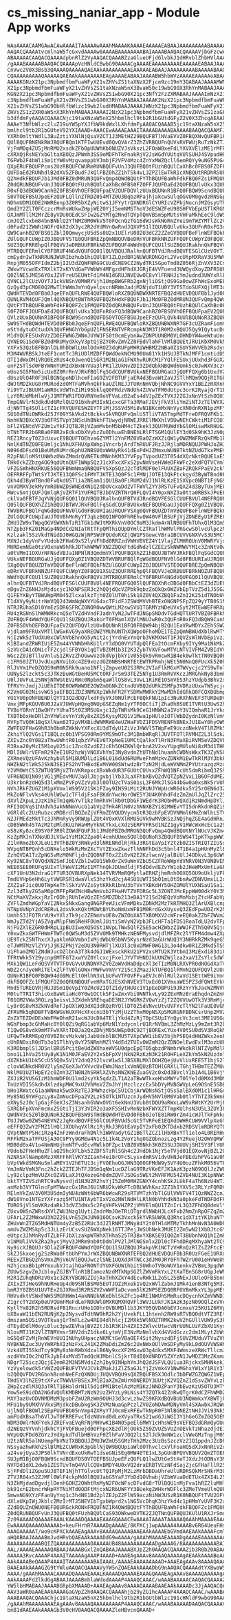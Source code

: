 # cs_missing_naniar_app - Module App works

    WAoAAAACAAMGAwACAwAAAAITAAAAAwAAAhMAAAAKAAAAEAAAAAEABAAJAAAAAAAAABAAAAAB
    AAQACQAAAAtvcmlnaW5fcGxvdAAAAw0AAAABAAAAAAAABAIAAAABAAQACQAAAAVjbGFzcwAA
    ABAAAAACAAQACQAAAAdpbnRlZ2VyAAQACQAAABZzaGlueUFjdGlvbkJ1dHRvblZhbHVlAAAA
    /gAAABAAAAABAAQACQAAAApVcHNldCBwbG90AAAACgAAAAEAAAAAAAAAEAAAAAEABAAJAAAA
    CnVwc2V0X3Bsb3QAAAAQAAAAAQAEAAkAAAAAAAAAEAAAAAEABAAJAAAAAAAAABAAAAABAAQA
    CQAAAAAAAAAQAAAAAQAEAAkAAAAAAAAEAgAAAAEABAAJAAAABW5hbWVzAAAAEAAAAAoABAAJ
    AAAAKGNzX21pc3NpbmdfbmFuaWFyX21vZHVsZS1taXNzX2Fjcm9zc19mY3QABAAJAAAAMWNz
    X21pc3NpbmdfbmFuaWFyX21vZHVsZS1taXNzaW5nX3BvaW50c19wbG90X3RhYnMABAAJAAAA
    KGNzX21pc3NpbmdfbmFuaWFyX21vZHVsZS1wbG90X21pc3NfY2FzZXMABAAJAAAAImNzX21p
    c3NpbmdfbmFuaWFyX21vZHVsZS1wbG90X3RhYnMABAAJAAAAK2NzX21pc3NpbmdfbmFuaWFy
    X21vZHVsZS1wbG90bHlfbWlzc19wb2ludHMABAAJAAAAJWNzX21pc3NpbmdfbmFuaWFyX21v
    ZHVsZS1zZXR0aW5nX3RhYnMABAAJAAAAI2NzX21pc3NpbmdfbmFuaWFyX21vZHVsZS1zaGFk
    b3dfdmFyAAQACQAAACNjc19taXNzaW5nX25hbmlhcl9tb2R1bGUtdGFyZ2V0X3ZhcgAEAAkA
    AAAeY3NfbWlzc2luZ19uYW5pYXJfbW9kdWxlLXhfdmFyAAQACQAAAB5jc19taXNzaW5nX25h
    bmlhcl9tb2R1bGUteV92YXIAAAD+AAACEwAAAAEAAAITAAAABAAAABAAAAABAAQACQAAMFJk
    YXRhOmltYWdlL3BuZztiYXNlNjQsaVZCT1J3MEtHZ29BQUFBTlNVaEVVZ0FBQXNvQUFBR1FD
    QUlBQUFBNENkRWJBQUFBQm1KTFIwUUEvd0QvQVArZ3ZhZVRBQUFnQUVsRVFWUjRuTzNkZTJ5
    YjFmM0g4ZU5jMnRMU2xsdkZFb0pUUWhKb0NUZVJsVkszL2FOaW0xeFdLYXVXVElzME1rMFRI
    cXRXQjRsNEYxbGltaXBOQzJPWmh3SS9oMDFhTkFnakRjV2JsWGdYUUtqVUlSUHJ4SVpudHRS
    TGFWb2F4bWliSm1tYW0vMzgvamppbVJmbjF2VFV4Mzc4ZnYxMWZQcll6emRQYy9uNG5PUG4y
    QXpERUFBQUFPcms2UzRBQUFCWURmRUNBQUFvUnJ3QUFBQ0tFUzhBQUlCaXhBc0FBS0FZOFFJ
    QUFDaEd2RUNhdlB2dXV5ZFBudFJkQlFBZ0hZZ1hTSk4vL3ZPZlEwTkR1cXNBQUtRRDhRSUFB
    Q2hHdkFBQUFJb1JMd0FBZ0dMRUN3QUFvQmp4QWdBQUtFYThBQUFBaWhFdkFBQ0FZc1FMQUFD
    Z0dQRUNBQUFvUnJ3QUFBQ0tFUzhBQUlCaXhBc0FBS0FZOFFJQUFDaEd2QUFBQUlvUkx3QUFn
    R0xFQ3dBQW9CanhBZ0FBS0VhOEFBQUFpaEV2QUFDQVlzUUxBQUNnR1BFQ0FBQW9ScndBQUFD
    S0VTOEFBSUJpeEFzQUFLQllnZTRDZ054MTZ0U3BqbzRPajhjakcwSUlqOGVUM0gvdzRNSGp4
    NDhmUDM1ODE2NWREenp3Z0R5bXZyNitwS1JFYytrQXNDRGlCYURIcVZPbjNucnJMZGsyUThi
    Qmd3Y2ZlT0FCczcrMnRsWUkwZHpjWEZ0YjI5emNMSThoV3dESWZFeU9BSHFVbEpUSTlKRGNr
    OXJmMTllM2MrZE8yVDU0OEdCSFIwZGZYMTg2NndTQVpTQmVBSm5pMUtsVHFaMkhEeC9ldW5X
    cmJOZlcxbm84bnBNblQ2YTNMZ0M0WkV5T0FQcnQzTG16dWJsWkNGRmZYei9mTWZYMTlZc2VB
    d0Fad21ZWWh1NGFrQk82dXJyc2R2dVdMVnQwRndJQXVPS1lIQUVBQUlvUkx3QUFnR0xFQ3dB
    QW9CanhBZ0FBS01ZblI0QmwycjU5dSs0U2x1UElrU082U3dCZ2ZZeGVBQUFBeFlnWEFBQkFN
    ZUlGQUFCUWpIZ0JBQUFVSTE0QUFBREZpQmNBQUVBeDRnVUFBRkNNZUFFQUFCUWpYZ0FBQU1X
    SUZ3QUFRREhpQlFBQVVJeDRBUUFBRkNOZUFBQUF4WWdYQUFCQU1lSUZBQUJRakhnQkFBQVVJ
    MTRBQUFERmlCY0FBRUF4NGdVQUFGQ01lQUVBQUJRalhnQUFBTVdJRndBQVFESGlCUzVOYTJ0
    cmEydnIwTkNRRUNJWURIbzhub1hiQUlBY1ZLQzdBR1NUWURDNGQrL2VvcUtpMXRaV3U5MWVY
    RnpjM055OFFIdmZ2bjI2U3dZQWFNRG9CUzdCNE9CZ2NydTR1SGpoTmdBZ056RjZnVXV3ZCsv
    ZWxwYVcwdExTRXlkT2xKYVdGaFVWbWY4MFgzdHFhdXJGRjE4VVFuend3UWQydXoyZDFRSUFk
    Q0ZlNE5JME56Y0xJZVFreU5EUWtFd1M4N1dGRUJNVEUwOC8vYlFRNHJiYmJudnd3UWYxRlE0
    QVNCL2lCUzVOYTJ1ckVNSnV0MWRYVjh1UmpBWGFRb2gxNjliOStjOS9Ga0owZFhWcExoMEFr
    QzQyd3pCMDE0Q2MwTlhWWmJmYnQyelpvcnNRWmJadjM2NjdoT1U0Y3VTSTdoSUFXQjlMT3dF
    QWdHTEVDd0FBb0JqeEFnQUFLRWE4QUFBQWloRXZBQUNBWXNRTEFBQ2dHUEVDQUFBb1Jyd0FB
    QUNLRVM4QUFJQml4QXNBQUtBWThRSUFBQ2hHdkFBQUFJb1JMd0FBZ0dMRUN3QUFvQmp4QWdB
    QUtFYThBQUFBaWhFdkFBQ0FZc1FMQUFDZ0dQRUNBQUFvUnJ3QUFBQ0tFUzhBQUlCaXhBc0FB
    S0FZOFFJQUFDaEd2QUFBQUlvUkx3QUFnR0xFQ3dBQW9CanhBZ0FBS0VhOEFBQUFpaEV2QUFD
    QVlzUUxBQUNnR1BFQ0FBQW9ScndBQUFDS0VTOEFBSUJpeEFzQUFLQVk4UUlBQUNoR3ZBQUFB
    SW9STHdBQWdHTEVDd0FBb0JqeEFnQUFLRWE4QUFBQWloRXZBQUNBWXNRTGF3cUZRamFiemVW
    eStYdytuOCtudXh3QVFHNGhYbGpUZ1FNSERNTVFRcmpkN3M3T1R0M2xBQUJ5Qy9IQytucDdl
    M1dYQUFESUxRVzZDOEFWNGZWNmJUYWJFS0t0cmEybnAwZDNPUUNBM0VLOHNDYW4weWtuUndB
    QVNEOG1Sd0FBZ0dMRUMydXkyV3ptQjBZY0RvZmVZZ0FBdVlaNFlVMlBQUEtJRU1KbXM0VkNv
    YXFxS3QzbEFBQnlDL0hDbWlLUmlOdnROZ3dqRUFpMHRiWHBMZ2NBa0Z1SUY5WVVEb2Rsdysv
    M3M4WVRBSkJteEF1cmtTc3RiUDlMZDFFQWdOekNCMU90Um81Yk1HSUJBTkNJMFF1cmtidU5t
    QTI1dWxOM1VRQ0EzRUs4c0JwenQ1SGR1M2NiaG1FWXhvRURCM1FYQlFESUxjUUxhd3FGUXZL
    enFZSTlSd0FBYWNmYUM2dXBxNnVUa3lPR1lZUkNvZDI3ZDdQbkNBQWd6Umk5c0JwNXV3czVQ
    eUozSG5FNm5icUxBZ0RrRnVJRkFBQlFqSGdCQUFBVUkxNEFBQURGaUJjQUFFQXg0b1UxdVZ5
    dUszUlQ4R0F3NlBGNGpoNDlhcmFIaG9ZV2FBTUFjaER4d3BvaWtZaVJSTlhMQm9QQjR1TGk1
    dWJtMDZkUG0rMURodzdOMTFaMVhnQkFkaUZlNEJJTURnNmVQbjNhNC9GVVYxY1BEZzRXRnhl
    Yi9YTzJBUUM1aWR0cVdWTnZiMi95bklqQ0FRdzVNdUh4ZUVwTFM0dUtpc3orK2RyajQrT1BQ
    LzY0RUdMbHlwVjJ1MTFWR1FDQVRNYm9oVFVaLzB2aEs4dVJpZExTVXJ2ZGJxNnVtSzhOQU1o
    TmpGNVlrN3dkdUd6MzlQU291bkhuM3IxN1cxcGFTa3RMaFJEVjFkV3liYmZiNTJzTElWYXZY
    djNNTTg4SUlicTZ1cFRVQUFESWZEYTFiMjJSSVd5Mi8vN1BKcmMxNnVycXN0dnRXN1pzMFYy
    SU10dTNiOWRkd25JY09YSkVkd2tBckkvSkVRQUFvQmlUSTliVTA5TmpMdTFreDFRQVFKb1JM
    NnhKN3BXcXV3b0FRSTVpY3NScUhBNkhFTUwydjNRWEJRRElMWXhlV0UwNEhCWktiM1FCQU1D
    bFl2VENtdVFZUm1vYkFJQTBJRjVZamMvbnM5bHM4cTZkekl3QUFMUWdYbGlOMiswMkRHUGJ0
    bTNtTFR2bGRBa0FBR2xEdkxDbXVybzZuODhuaEhBNEhLRlFTSGM1QUlEY3d0Sk9hK3JzN0pT
    REZ1RncyT0Z3cUxvcE9BQUFTOEhvaGZYMTl2YnFMZ0VBa0ZzWXZiQW1yOWZMWFRzQkFMb1FM
    NnlKdTNZQ0FEUmljc1NhUXFHUXpXWnp1VncrbjArdThRUUFJRzJJRjlaMDRNQUJPWHJoZHJz
    N096dDFsd01BeUMzRUMrdGphU2NBSU0xWWUyRk41dExPdHJZMmxuWUNBTktNZUdGTkxPMEVB
    R2pFNUlnMStUNWhzOWxZMmdrQVNETkdMNnhKM3JYVFpyTVpodUZ3T054dXQrNktBQUE1aE5F
    THk0ckZZbzg4OG9qdUtnQUF1WWpSQzJ1cXFxcXFxS2pvNmVseHVWeDFkWFc2eXdFQTVCYmlo
    VFZGSWhHNXRKUE56QUFBNmNma0NBQUFVSXpSQzJ2cTdlMDF0elFUUXZBaFZRQkFPaEV2cklr
    OEFRRFFpTWtSYTJKTE13Q0FSc1FMYTJKTE13Q0FSc1FMNjJOTE13QkFtckgyd3ByWTBnd0Fv
    Qkh4d3ByWTBnd0FvQkdUSTlia2NEam1iQU1Ba0FiRUM2dVJ1NlRLKzE1SXVpc0NBT1FjNG9Y
    VnVOMXV3ekMyYmR0bWZDSWNEdXN1Q2dDUVcxaDdZVTFWVlZYY3RSTUFvQXZ4d3ByTUxjMEFB
    RWcvSmtjQUFJQmlqRjVZRTF1YUFRQTBJbDVZRTNrQ0FLQVI4Y0pxNXZ3a0tta0RBSkJPeEF1
    cklVa0FBTFJqYVNjQUFGQ01lQUVBQUJRalhnQUFBTVdJRndBQVFESGlCUUFBVUl4NEFRQUFG
    Q05lQUFBQXhZZ1hBQUJBTWVJRkFBQlFqSGdCQUFBVUkxNEFBQURGaUJjQUFFQXg0Z1VBQUZD
    TWVBRUFBQlFqWGdBQUFNV0lGd0FBUURIaUJRQUFVSXg0QVFBQUZDTmVBQUFBeFlnWEFBQkFN
    ZUlGQUFCUWpIaUJTOVBhMnRyYTJqbzBOQ1NFQ0FhREhvOW40VFlBSUFjVjZDNEEyU1FZRE83
    ZHU3ZW9xTWpqOGV6WXNhTzR1TGk1dWJtMXRkVnV0OC9aM3Jkdm4rNlNBUUFhTUhxQlM3Qm56
    NTZpb3FKZ01MaGp4NDdCd2NIaTRtTFpQMThiQUpDYmlCZTRaTlhWMVlPRGcwS0lvcUlpczNP
    Kzlzakl5SzVkdTNidDJ0WGQzWjNPSWdFQUdoRXZjQW1PSGowcVBra1BCUVVGNXVvS3U5MCta
    MXNJc1dyVnFvYUdob2FHaG9xS2lyVFhDd0RRZzdVWHVBVEZ4Y1VlajZlMHROUnV0MWRYVjdl
    MHRDemNGa0tzV0xHaW9hRkJDTkhWMWFXN2ZBQkFtdGdNdzlCZEEzSkNWMWVYM1c3ZnNtV0w3
    a0tVMmI1OXUrNFNsdVBJa1NPNlN3QmdmVXlPQUFBQXhZZ1hBQUJBTWVJRkFBQlFqSGdCQUFB
    VUkxNEFBQURGaUJjQUFFQXg0Z1VBQUZDTWVBRUFBQlFqWGdBQUFNV0lGd0FBUURIaUJRQUFV
    SXg0QVFBQUZDTmVBQUFBeFlnWEFBQkFNZUlGQUFCUWpIZ0JBQUFVSTE0QUFBREZpQmNBQUVB
    eDRnVUFBRkNNZUFFQUFCUWpYZ0FBQU1XSUZ3QUFRREhpQlFBQVVJeDRBUUFBRkNOZUFBQUF4
    WWdYQUFCQU1lSUZBQUJRakhnQkFBQVVJMTRBQUFERmlCY0FBRUF4NGdVQUFGQ01lQUVBQUJR
    alhnQUFBTVdJRndBQVFESGlCUUFBVUl4NEFRQUFGQ05lQUFBQXhRcDBGd0FBbCtEZ3dZUEhq
    eDgvZnZ6NHJsMjdicjc1NXNPSER3c2hQQjdQcVZPbk9qbzZoQkQxOWZVbEpTVzZ5d1J5SGZF
    Q1FEYXByYTBWUWpRM045ZlcxalkzTjh0Z0lUT0hiSk10Z0V4QXZBQ1FaZnI2K25idTNDbUV1
    T1dXVy9yNitrNmVQQ243WmNqWXVYUG4xcTFidFJZSWdMVVhBTExONGNPSFpZQ29yYTB0S1Ns
    NTRJRUhaSDl0YmEzSDR6SFRCZ0NOR0wwQWtLM2swSVU1TGRMYzNDeUVxSyt2MTEwWEFHRXpE
    RU4zRGNnSlhWMWRkcnQ5eTVZdHVndFJadnYyN2JwTFdJNGpSNDdvTGdHQTlURTVBZ0FBRkNO
    ZUFBQUF4WWdYQUFCQU1lSUZBQUJRakUrT0FMamlXQVlMNUJwR0x3QUFnR0xFQ3dBQW9CanhB
    Z0FBS0VhOEFBQUFpaEV2QUFDQVlzUUxBQUNnR1BFQ0FBQW94bjB2QU1EaVRwMDYxZEhSSWZl
    Vjdlam9FRUxVMTllWGxKVG9yaXREOWZYMUhUNThXQWpoOFhoMDE1TEZpQmNBWUdXblRwMTY2
    NjIzWk5zTUdXU0xCWlNVbEhnOG5yNit2cjYrdnExYnQrb3VKMXN4T1FJQVZsWlNVbEpiVzJz
    K1BIandZRWRIUjE5Zm44YVNNbHhKU1lrY3dDQ0VYUTdpQlFEa2tOcmFXby9IYy9Ma1NkMkZa
    SzVUcDA1dDNicTF2cjdlSFBYQk1qQTVBZ0M1b3I2K3ZybTVXVFowMTVLNTVIVFM4ZVBIdVVx
    WGczZ0JBTlluVnluS1ZRVzZhOGwwVzdkdVpjbkY1V055Qk9vRmcwR1B4ek0wTktTN0VBQ0FI
    c1FMS0JZTUJvdUxpNXVibXc4ZE9xUzdGZ0NBSHNRTEtEWTRPRmhjWEt5N0NnQ0FUcXk5Z0hw
    RlJVVm1PeDZQOS9mM0N5Rk9uano1NFljZmpveU02S3RMc2VIaFlkMGxMTWVycjc2YS9wTnly
    UUNyS2lzckt5c3JTKzBuWGtBeHU5MCtORFJrSm93TEZ5NTg1U3RmRVVKczJMRGhkNy83bmRi
    U0lJUVFuL25NWjNTWGtEVzRWc0Npbm5qaWllOS8vL3VwL1RiRE1OSmVES3hzYUdpb3BhV2x0
    TFRVYnJmdjJiUEhITDE0OWRWWDE2OWZmOGNkZCtndUVBQ2dURkZSMFp3VDRzUUxwTW5ycjcr
    K2VmUG02NisvWG5jaEFBQ1ZDZ3NMVXp1WkhFR2FYSDMxMWRkY2MwMDhIdGRkQ0FCQXBUbmpC
    YU1YU0pONFBENDlQYTI3Q2dDQVlxdFdyVXJ0NUlPcEFBQkFNU1pIc3NuRXhNVEF3TURDeDVT
    VmxjMFpKQUVBU0J2aVJUWVpHQmg0NUpGSEZqNm1yYTF0OCtiTjZha0hBSUE1TVRtU3UwS2hr
    TVBoY0RnY1BwOHYrYUhaTSt0Z3M5UGxjc1ZpTWRsMk9CeG1HNWN2a1VoY3VIQmhaR1JrYkd5
    TXBTb0xHeDRlZnVhWlovYnYzKy8xZXQ5KysyM2Q1V1Mwa1pHUlo1OTlWbDZydnI0KzNlVmt0
    RVFpTVQ0K1BqSXlNam82T2pVMXBidWNMRWE4eUZHaFVDZ1FDSVRENFhBNExJU1EwY0hyOWNx
    ZWFEU2FHaG9hR3h0bmRZWkNvYXFxcXU3dTdyU1ZiVzJHWVl5TWpFeE9UczdNekV4TlRZMk5q
    ZkhiYlQ2VGs1T1BQLzc0b1VPSG90Rm9YMS9mOTc3M1BmbWRqRlJUVTFOTlRVMHZ2L3l5dkZa
    ZXIvZnc0Y082aThwUWhtR01qbzVPVEV6TXpNeE1UMCtQalkxTlRrN3FMaXBiRVM5eVZDQVFh
    R3Bxa20yMzI5M1oyU25ic1Znc0ZvdEZJcEh5OHZKWlQrbnA2V2xvYUpqMUluNi8zM3d1THRQ
    MDlIUWlrVEFmR29ZeE1UR2hzWjVNOXVhYmI3Ny8vdnZtUThNd1huamhCWDNsWkxTK3ZyNS8v
    ZXRmeVQzUFAvKzhybUl5M1BUMDlLd1B6L016dUd6RUMveFhmMzkvZDNkM1EwTkRlM3Y3bkFk
    NHZkN2tlWk5JSkNJSE1FS2hVTHBxdExMVW00SWtwdzBrTzN2MjdLeWVNMmZPYUtrazgzMzg4
    Y2VMOWtCS3ZWTUQ5MjVZTnVKRmpxcXBxWkdUR3FGUUtCUUsxZFhWQ1NFcUt5dmRibmQ3ZS91
    VFR6NDU1N09jVG1jMEdvMUVJa0lJbjgvbjlYb3JLaXFhbXBvQ2dVQTZpN2VxL1B6OFdUMEZC
    U3krbnRzdHQ5d3lxMmZPVFpVZzVyb3l0OTU2cTVaS01sL3F6MkJlSG44bGw0a0xsNk5rVUhD
    NVhJRkFZUGZ1M1pXVmxlWS95V21SK1FZay9INS9iMit2RUNJYWpUcWR6dkx5Y25rOEN6d3ZY
    MkZoNFlvVks4eUhlWGw1cTFldjFsaFBKdnYwcHorOWE5Y3U4K0hhdFdzZmZmUlJqZlZrc252
    dXVlZXpuLzJzK1hETm1qWGYvT1kzTmRhVHlRb0tDbGF1WEdrK3RObHMvQXd1RzNmdHpDYlJh
    RFI3UDVqS1hUdVh3akNNNmVucG1abVp2THk4RlN0VzhNNXBZYi82MWEvYTI5dnRkdnRQZi9y
    VGRldlc2UzRubzczMDBrdlBQZmZjVFRmZDVQUDVycm5tR3QzbFpEVDVNMml6MmZnWlhLSTVi
    N2JFMEdzMktTc3JhMnRyVy9RWUplZUt4V0xKVXlRMU5UVk9wMVBKSzJNQjhqZGE4aGdHRnJC
    cDB5WWh4STAzM2tpMldKUzhWaHMyYkNCYkxLcXdzSERPVFRSd1NZZ1gyV1RWcWxWcEc1a29M
    eS8zKy8zcE9SY0F3R0lZOWdFQUFJb1JMd0FBZ0dMRUN3QUFvQmp4QWdBQUtNYlNUcVJKZm41
    KzZpMXJnTXNoUDJLVGw1YzM1K2Zpa0l4cmhUUmo5QUlBQUNoR3ZBQUFBSW94T1pKTkppWW1C
    Z1lHRmo2bXJLeU13VThBZ0Y3RWkyd3lNRENRdlRjRkJ3RGtEaVpIY2tzb0ZISTRIQTZIUSs1
    WVpqNTBPQnh5cDNXelo5WkRzMmZXcTVtZExwZkwzTlhNNFhDd3c5bnl4T1B4a1pHUnMyZlBE
    ZzhQVDA1TzZpNG5vMzM0NFljdnZQQ0NFT0x2Zi8vN2E2KzlwcnVjalBiUlJ4ODkvL3p6UW9q
    Ky92NC8vT0VQdXN2SmFJbEVZblIwOU15Wk0rZk9uWnVZbU5CZFRoWWpYdVNRV0N3V0NBVEM0
    WEE0SEE0RUFqSUIxTlhWeVI2MzI1MThnQkJDUmdldjF5dDdvdEZvYW1ob2JHeWMxUmtLaGFx
    cXF1UnU3N2draG1FTUR3OVBURXpNek14TVRVMmRQMytlaERHZjhmRnh0OXQ5OU9oUkljVFky
    TmdUVHp6eHh6LytVWGRSR1dwaVlxS3hzYkd2cjA4SU1UWTI5b01mL0tDbnAwZDNVUmxLL2d4
    ZXZIaFJic0U0TWpKeThlSkYzVVZsSytKRkR1bnU3bTVxYXBKdHY5OHZOMUlYUXNSaU1Sa1Jr
    Zzl3dTkyZG5aM0pCMFFpRWZNcHBwNmVub2FHaHVTZVFDRGc5L3ZONTJMcEppWW00dkY0Y3Mv
    NCtMaXVZakxjRzIrODhjRUhIeVQzZEhSMDZDb213eDA1Y21Sd2NEQzVoMnMxbjZtcHFabVpt
    ZVFlZmdhWGpYaVI2NkxSNkxGang0NGRPeWJicVFmMDkvZDNkM2MzTkRTMHQ3ZlArUXBlcnpk
    NTNpUVNpY2dCRERuL2dxVkxKQktMOWtBYUhoNmUxWFB1M0RrdGxXUysxQ3ZEdFpwUDZrK2NZ
    UmhhS3JFQTRrVU9xYXlzTk9jc2ZENmYvUE8vZWZObXA5TXBOMXV2cWFreEQ0akZZbFZWVmZK
    WmJyZTd2YjA5ZVgvMlpFNm5NeHFOUmlJUitiSmVyN2Vpb3FLcHFTa1FDS1RoaTdLU2dvTFpT
    NjFUZXlEZGR0dHRpL1pBU3IweXQ5OSt1NVpLTWw5QlFZSE5acHZWbzZ1WWJFZTh5Q0V5Qjdo
    Y0xwZkxGWTFHWmFTWTc0QW5uM3d5ZVVOMk9TMHkzNENFMysvdjdlMFZRc2lYTFM4dmw4ZXp3
    UE9TckZ5NThxcXJyaklmNXVmbnIxMjdWbU05bWV5KysrNzd3aGUrWUQ3Y3NHRkRZMk9qeG5v
    eTJWMTMzVlZYVjJjK3ZPNjY2eDU3N0RHTjlXU3l3c0xDMWF0WG13L3o4dkw0R1Z3Mkd5TS9X
    U1FhamZMQlZNdWJucDZlbnA3T3k4dGJ1WExsckRkU21PV2xsMTU2K3VtbmI3MzExdi83di85
    TFRtWkk5Y29ycnp6MTFGT2xwYVZ0YlcxcjFxelJYVTVHNDJkUUNZWjlza2xaV1ZsYlc5dWl4
    MXk1QW1LeFdQSVVTVTFOVGVvUUNDNVRZV0ZoWVdHaDdpcXl3eTIzM0NLRXVPR0dHOGdXaTVM
    WDZ2cnJyeWRiTElxZlFTV0lGOWxrMWFwVmVrY215c3ZMazJkTUFBQ1lFMnN2QUFDQVlzUUxB
    QUNnR1BFQ0FBQW94dG9McEltOHlhN3VLbUFwVTFOVFFvaEVJc0hlRUl2aVd1SEttWE9iYmtZ
    dkFBQ0FZc1FMQUFDZ0dQRUNBQUFveHRxTGJESXhNVEV3TUxEd01XVmxaWE5PZ3dFQWtEYkVp
    Mnd5TUREQVRjRUJBSm1QeVpIY0ZRcUZIQTZIdytHUUc1V1pEeDBPUi9JRzYrYkJacWZMNVRM
    M0tuTTRIT3hicGxBaWtiaHc0Y0w1OCtkSFIwZmxVbi9NNTkvLy92ZExMNzBraEhqdnZmZmVl
    T01OM2VWa3RQLzg1eisvL3ZXdmhSREhqaDE3N2JYWGRKZVQwYzZjT2ZQVVUwOTk3V3RmMjc5
    Ly8rOS8vM3ZkNVdReFJpOXlWQ3dXQ3dRQzRYQllDT0Z5dVNvcUtvUVFYcTlYN2lFaUE0VGM5
    ZFRVMk5qNDBFTVBKWGVHUXFHcXFxcnU3bTYzMjUzZThxM0pNSXpSMGRGNFBDNCsrUnp2MVZk
    ZnZXTEZDdDExWmFMeDhmR21wcWJUcDA4TEljYkd4ZzRjT0pCSUpIYnQycVc3cmt3ME1USGg4
    WGhPbmp3cGhMaHc0Y0lQZi9qRG1abVp6MzN1YzdycnlrU1RrNVBmL3ZhMzMzLy9mZmt3R28x
    T1QwOS8vdk9mMTFwVXRtTDBJa2QxZDNjM05UWEp0dC92TjBORExCYUx4V0tSU0dSV3RoQkM5
    UFQwTkRRMEpQY0VBZ0cvMzkvWjJabUdnblBCMU5TVXpCWW1ibEV3bjhPSEQ4dHNZWkx2enBF
    cUhBN0xiR0dTb3o1STlhYy8vY25NRmhMZlY4dEd2TUIvOWZmM2QzZDNOelEwdExlM3ozbUEx
    K3RObmplSlJDSnlBRU5PcitBeUdZWXhxeWVSU0dpcEpQT05qbzdPNmhrWkdkRlNTZVpMdlRM
    bno1L1hVa25tUy8yK1N1M0JFaEV2Y2xSbFpXVjNkN2RzKzN3K21ROHFLeXZkYm5kN2Uzdnly
    dXZKbkU1bk5CcU5SQ0x5V1Y2dnQ2S2lvcW1wS1JBSXBLMXlDOHZQejUvVlUxREE5T1hjS2lz
    clovWGNkdHR0V2lySmZGeXJwYXVvcUxEWmJNazlxVmNQUzBTOHlGRXlLTGhjTHBmTEZZMUc1
    WklMU1U2THpEY2c0ZmY3ZTN0N2hSRHlXZVhsNWZKNEZuaGV2c0xDd3BVclY1b1A4L1B6VjY5
    ZXJiR2VUSGIzM1hmWDFOU1lmd2syYk5qdzZLT1A2aTBwWTkxeHh4MWYvT0lYeld0MXd3MDM3
    TnUzVDI5SkdhdXlzdkpMWC9xU2VhMnV2ZmJhYjMzclczcEx5bDYyMVBGWVpLeG9OSnE5SDB4
    bHo1RWxtcG1aaWNmak5wdXRzTEJ3MWhzcHpCSU1CbjArWDNsNStjOSs5alBXd0M1c1lHRGdy
    My85Ni9YWFgzLy8vZmNucDFpa2V2Lzk5OTk1NTUzcnJydHV5NVl0M0Vab0tlYThTZ3k5WnBP
    eXNySzJ0clpGajFGeXJsZ3NsanhGVWxOVGt6ekNnU3Vub0tDQU9aRWxLaW9xRWtKY2UrMjFa
    SXRGbFpXVnFmcmxZSGtiTjI3Y3VIR2o3aXF5SHIvRnNzbXFWYXZTTmpKUlhsN3U5L3ZUY3k0
    QWdNV3c5Z0lBQUNoR3ZBQUFBSW9STHdBQWdHTEVDd0FBb0JoTE81RW0rZm41cWJlTkFpNkgv
    TUJJWGw0ZW54NEVNZzJqRndBQVFESGlCUUFBVUd5cGt5TVRFeE1EQXdOWHRCUW9VVlpXeGtB
    eEFFQ3ZwY2FMZ1lHQlJXOUhqVXlRc1RjRkJ3RGtEaVpIY2xFb0ZKTDdxb2RDSVlmRDRYQTQ1
    QVptNWtPSHc1Rzg4ZnFzWndraFhDNlh1WWVadytGZ1B6TlZCZ1lHbXBxYTl1elo4L0RERHdl
    RFFkM2xaTFFUSjA3OC9PYy9GMEw4N1c5L1k4L2VoY1hqOGZQbnozLzg4Y2RuejU2OWVQRWlX
    MDB0d0x4V1o4NmNHUjhmNTFvdEcvRWlkOFZpc1VBZ0VBNkh3K0Z3SUJDUUVjSHI5Y3FlYURT
    YUdob2FHeHRuZFlaQ29hcXFLbk52ZDF5TzRlSGh4c2JHdDk1NjY5eTVjd01EQXovNjBZL20y
    N2NXSXlNamp6MzJXRFFhRlVKY3ZIanh4ei8rOFc5LysxdmRSV1dvUkNJeFBEdzhPVG1aU0NS
    bVptWkdSMGNuSmlaMEY1V2hETU13cjFVOEhoOGJHN3Q0OGFMdW9ySVY4U0ozZFhkM056VTF5
    YmJmNzVmN3Fnc2hZckZZTEJhTFJDSm1qNm1ucDZlaG9TRzVKeEFJK1AzK3pzN09OQlJzZWEr
    Ly92clpzMmVUZXc0ZVBLaXJtQXozeGh0dmZQVFJSOGs5WEt2NVRFMU54ZVB4NUI3K1pNNW5j
    bktTYTZVSzhRTC9vNysvdjd1N3U2R2hvYjI5ZmM0RHZGNXY4cnhKSkJLUkF4aTh6NzU4WTJO
    anMzb3VYTGlncFpMTWwzcGx1RmJ6U1NRU2kvWkFTcDBLWVhKazJZZ1h1YXV5c3RLYzFQRDVm
    RElmVkZaV3V0M3U5dmIyNU4zWWt6bWR6bWcwR29sRTVMTzhYbTlGUlVWVFV4T1QzNWZ2cnJ2
    dW10Vno1NTEzYXFrazg5MTU1NTAybTIxV2o2NWlNdHlLRlN0bVhhdkN3a0pkeFdTNDFDdFRV
    TUROSjVlSmVKRzdaRkJ3dVZ3dWx5c2FqVHFkVHZPZjVMVElmQU1TZnIrL3Q3ZFhDQ0dmVlY1
    ZUxvOW5nZWRsdXVlZWU3Nzg1UytiZndrMmJ0eTRiOTgrdlNWbHJLcXFxb2NmZnRpOFZqZmZm
    UFArL2Z2MWxwU3hDZ29LVnE5ZWJUN016OCsvK3Vxck5kYVR5UW9LQ3Rhc1dXTitYK1huNTY5
    ZHUxWnZTZG5MdHNTUm4yZzB5Z2RUc3dJZlRNMTJMNy84Y2t0THl4MTMzTkhhMnNvN3A0WDk1
    amUvZWZMSkp5c3JLLzErUCsvSUZ6WXpNek16TTJPejJWSUhNekJMUEI2Zm5wN21XbDJtcGY3
    eUtpc3JhMnRydTZLbFFJbXlzakpWTHhXTHhaS25TR3BxYXBKSE9IQ0ZmT3BUbnhKQ1hIZmRk
    V1NMUlJVVkZRa2hycjMyV3JMRm9nb0tDdmlPV2lJMlNGSmlxZDl0cTFhdDRqMXhyaWt2TC9m
    Ny9icXJBQUJrSDlaZUFBQUF4WWdYQUFCQU1lSUZBQUJRakpVK1NCTzVHRnQzRlZsZ2FtcEtD
    SkZJSkxoejg2SzRWa0FtbUhPYmJrWXZBQUNBWXNRTEFBQ2dHUEVDQUFBb3R0UzFGeE1URXdN
    REExZTBGQ2hSVmxZMjV6UVlBQUJwczlSNE1UQXd3RTNCc3dJM0JRY0FhTWZrU001eHVWeU9U
    N2hjcmxBb1pMYmxubVJtajhQaFNONTdYUXFGUW1hbitSUWhoTVBoWUV1enkvZVBmL3pqdWVl
    ZUUwSzgvZmJibloyZGJBYTlnR1BIamozNzdMTkNpSGZlZWVmRkYxL2tXaTBnSG8rUGpJeWNP
    M2R1ZUhqNDRzV0x1c3ZKYVBGNGZIUjAxTHhXZkY4dEcvRWk1L2o5L25BNExJUUloOFB5bnQ5
    ZXIxZTJHeG9hNURHeUp4d09SNlBSMU5EUTJOZzRxek1VQ2xWVlZabmJ1Mk41enB3NTg5M3Zm
    bmR3Y0ZBSU1UVTExZGJXRmd3R2RSZVZvWWFIaDcvem5lK2NPSEZDQ0RFOVBmMkxYL3ppMEtG
    RHVvdktVSWxFWW5SMGRHWm14akNNUkNKeDhlSkZFc1o4RE1NWUhSMmRucDQycnhXZmVWNDI0
    Z1grcTY2dXp0eUVQUmFMeFdLeFNDUWlOMXRQMXRQVFl3WVJLUkFJK1AzK3pzN09OQlZxVVcr
    KytlYm82R2h5RDRsdFB1RncrUHo1ODhrOVBUMDl1b3JKY05QVDA0bEVJcmxuY25KU1Z6RVpi
    bXBxaW11bEN2RUNjK2p2NysvdTdtNW9hR2h2YjUvekFLL1htenh2RW9sRTVBQ0dtVTZ3REtu
    dmszam5OSi9VOTkvajQrTmFLc2w4RE84dlhlcjI2MXk5WlNOZTRMK2kwV2hGUllVUW9yS3kw
    dTEydDdlM0oyL0luc3pwZEVhajBVZ2tJb1R3K1h4ZXI3ZWlvcUtwcVNrUUNLUzFZbXU1Kys2
    N1ovMTJ1K2VlZTNRVmsrSHV2dnZ1dkx6LytmVjE3NzMzNmlvbXd4VVdGczc2dm1MLyt2bWs3
    bG5QdFZvMjRnWEVnUU1INUhyUHpaczNKMCtGeVBaOEF4Sit2NyszdDFjSUVZMUduVTVuZVht
    NVBKNEZuc3UyYWRPbXIzNzFxL241K2ZMaDdiZmZ6c2UxNWxOUlVmSDFyMy9kL0dOUVVWSHhq
    Vzk4UTI5SkdTcy9QMy8xNnRWbXdzalB6Ny9xcXF2MGxwU3g4dkx5MXF4WmszeXRWcTllcmJl
    azdHVmI0c2hQTkJybE4xMVd5TmdQcHJMbnlCSjkrT0dIQXdNRDY5ZXYzN1JwMDZ3MzZKamxv
    NDgrT25iczJQcjE2emR2M3N5MVdsZzhIby9INHphYnJhQ2dJSFVLQU1ua3Rjckx5MHNkek1D
    YzVyelowdk5rVWZzQUFBUFVTVVJCVkZMakJiZlZ5aGJLYjZzVmk4V1NwMGhxYW1xY1R1Y3lY
    b2Q0QVFDV2RGbnhBcmhNeEFzQXNDUjJUQVVBQU9sQXZBQUFBSXJOdlc3bDFWZGZQWGZ1WEpw
    THdSV3lhZE9tcXFvcTNWVUFBSExJM1BIaXZmZmUrK0NERDY3UUtjK2VQZnZ1dSsvZWYvLzk2
    ZHpZczdlM3Q3aTRlT1BHaldrN1l5d1dPM1BtelAzMzM1KzJNNDZPanY3bEwzKzU5OTU3MTYx
    Ymw5eS9idDA2NGdVQUlKMDBMTzNzN2UzZHYzLy9LNis4Y3ZQTk42ZnRwQTgrK0dCZFhWMDZQ
    MXY3azUvODVNMDMzM3psbFZmU2RzWm9OUHJ3d3cvLzhwZS9KRXdBQVBUU3NQWmkxYXBWTjkx
    MFU1by9UMXhVVkxSMjdkcDBubkg5K3ZVMzNuaGpPczlZV0ZoNDAwMDNyVml4SXAwbkJRQWdG
    UjlNQlFBQWl2SEpFUUFBb05nVmp4ZXRyYTJ0cmExRFEwTkNpR0F3NlBGNEZtNHJJVi93Nk5H
    amFUdXBsaTh6VlJwT0FRREFvcTdzNUVnd0dLeXVyaTRxS21wdGJiWGI3Y1hGeGZmZGQ5OEM3
    WDM3OWlrNXFYekJZREFvaEVqRFNjMHYwK1B4N05peEl6MWY1cHhsWE9sVEFBQ3dGRmQyOUdK
    d2NEQzVYVnhjdkhCYjFVbFBuejd0OFhpcXE2dlRjOUk5ZS9ZVUZSVUZnOEVkTzNhazdjdE1s
    WVpUQUFDd0ZGYzJYdXpkdTdlbHBhVzF0ZlhFaVJOQ2lLS2lJdk9mNW1zclVWeGMzTnpjM05M
    U2tzNlR5alNUempPbVNzTXBBQUJZMUJWZmU5SGMzTHh2Mzc3UzBsSzczVzZ1Q1ppdnJZcDhF
    NSsyazhwRkh2SlBlMEZCUWRxK3pGblNjQW9BQUpiaWl0OThvclcxVlFoaHQ5dXJxNnRiV2xy
    a24vejUya3JPS0lkTVNrdExoUkRwT1dseGNiSEg0MW40TE1xL3pGUnBPQVVBQUV2QmZTOEFB
    SUJpM1BjQ0FBQW9ScndBQUFDS0VTOEFBSUJpeEFzQUFLQ1lwZUtGeStXeTJXdzJtODNsY3Mx
    NVFDd1dXL2dwb1ZESTUvTmQ4VUlCQUxBMDY4U0xVQ2draERBTVEzNFdSajZjcGFHaFllR25P
    SjFPdDl1ZGpuSUJBTEF1NjhTTGlvcUtTQ1FpMjM2LzMrbDBDaUhreUlURDRSQkMrSHkrM3Q3
    ZTVJR04xS2ZJMFl0WlF4ckpMd0lBQUJabG5YaFJYbDd1OVhwbjVZbWVuaDdETUx4ZXI4L25j
    N3ZkMjdadDgvdjlDenhGOHZ2OWhtRnMyN2F0cWFscDFvdG8rTUlBQU1nMjFva1hRZ2luMHls
    bk91cnE2bncrWHpRYTNiMTd0ODFtMjcxN2R6UWFYY3BUekg2WHkrWDFlc3ZMeTVmeUlnQUFJ
    SmwxNG9XYzFFanUyYng1c3h4NE1Bd2plZEJpZ2FlWS9aczNiNWJUSzR1K0NBQUFtTVU2OFVJ
    dXlaUXpIWjJkblc2MzIrMTJ5NEVIbTgxbWprd2s1NG5VcDhqK3hzYkd4c1pHMmYvUVF3K2x2
    Z2dBQUZnQWU0NEFBQURGckRONkFRQUFNZ1R4QWdBQUtFYThBQUFBaWhFdkFBQ0FZc1FMQUFD
    Z0dQRUNBQUFvUnJ3QUFBQ0tFUzhBQUlCaS93OWkweDVTK2ZJQTNnQUFBQUJKUlU1RXJrSmdn
    Zz09AAAADQAAAAEAAALKAAAADQAAAAEAAAGQAAACEwAAAAIAAAATAAAAAQAAAhMAAAAEAAAC
    EwAAAAQAAAAOAAAAAb+keuFHrhR7AAAADgAAAAE/8KPXCj1wpAAAAA4AAAABv6R64UeuFHsA
    AAAOAAAAAT/wo9cKPXCkAAAEAgAAAv8AAAAQAAAABAAEAAkAAAAEbGVmdAAEAAkAAAAFcmln
    aHQABAAJAAAABmJvdHRvbQAEAAkAAAADdG9wAAAA/gAAAhMAAAAEAAAADgAAAAEAAAAAAAAA
    AAAAAA4AAAABQIZQAAAAAAAAAAAOAAAAAUB48AAAAAAAAAAADgAAAAG/8AAAAAAAAAAABAIA
    AAL/AAAAEAAAAAQABAAJAAAABGxlZnQABAAJAAAABXJpZ2h0AAQACQAAAAZib3R0b20ABAAJ
    AAAAA3RvcAAAAP4AAAITAAAAAgAAAP4AAAD+AAAEAgAAAv8AAAAQAAAAAgAEAAkAAAABeAAE
    AAkAAAABeQAAAP4AAAITAAAAAAAABAIAAAL/AAAAEAAAAAAAAAD+AAAEAgAAAv8AAAAQAAAA
    BAAEAAkAAAAGZG9tYWluAAQACQAAAAVyYW5nZQAEAAkAAAADbG9nAAQACQAAAAdtYXBwaW5n
    AAAA/gAAAhMAAAACAAAADQAAAAEAAALKAAAADQAAAAEAAAGQAAAEAgAAAv8AAAAQAAAAAgAE
    AAkAAAAFd2lkdGgABAAJAAAABmhlaWdodAAAAP4AAAQCAAAC/wAAABAAAAACAAQACQAAAAZw
    YW5lbHMABAAJAAAABGRpbXMAAAD+AAAEAgAAAv8AAAAQAAAABAAEAAkAAAADc3JjAAQACQAA
    AAV3aWR0aAAEAAkAAAAGaGVpZ2h0AAQACQAAAAhjb29yZG1hcAAAAP4AAAQCAAAC/wAAABAA
    AAABAAQACQAAAChjc19taXNzaW5nX25hbmlhcl9tb2R1bGUtbWlzc191cHNldF9wbG90AAAA
    /gAAAhMAAAAAAAAEAgAAAv8AAAAQAAAAAAAAAP4AAAQCAAAC/wAAABAAAAADAAQACQAAAAVp
    bnB1dAAEAAkAAAAGb3V0cHV0AAQACQAAAAZleHBvcnQAAAD+

